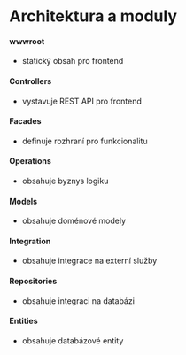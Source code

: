 # Architektura a moduly
#### wwwroot
- statický obsah pro frontend
#### Controllers
- vystavuje REST API pro frontend
#### Facades
- definuje rozhraní pro funkcionalitu
#### Operations
- obsahuje byznys logiku
#### Models
- obsahuje doménové modely
#### Integration
- obsahuje integrace na externí služby
#### Repositories
- obsahuje integraci na databázi
#### Entities 
- obsahuje databázové entity

